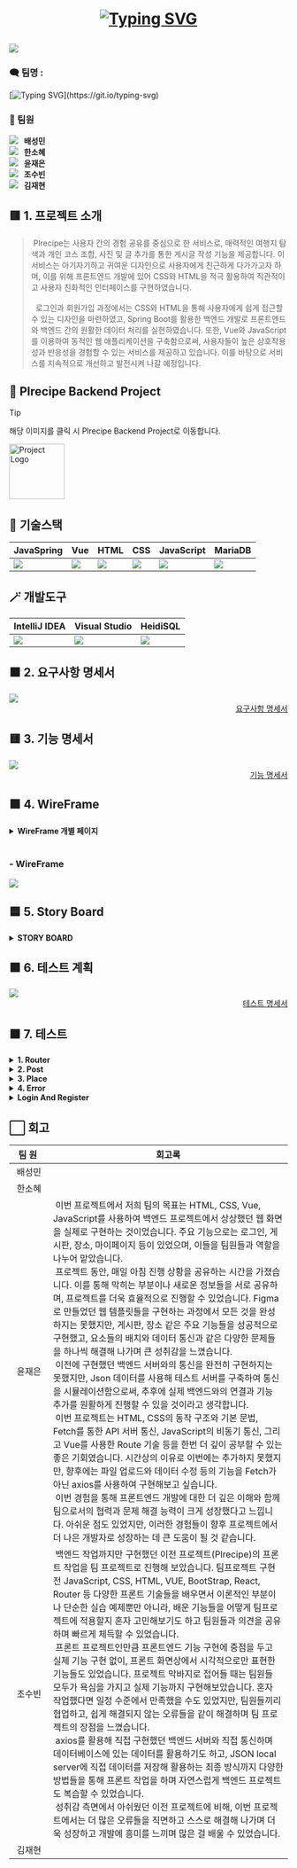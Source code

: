 # <p align="center">[![Typing SVG](https://readme-typing-svg.demolab.com?font=Fira+Code&weight=700&size=27&pause=1000&color=5EE4F7&random=false&width=435&lines=%E2%9A%BEPlrecipe%F0%9F%8D%B3)](https://git.io/typing-svg)</p>

<p align="center"></p>

<img src="readme_image/akwsk_title.png">


###  🗨️ 팀명 : 
[![Typing SVG](https://readme-typing-svg.demolab.com?font=Fira+Code&weight=700&size=24&pause=1000&color=F7EC07&random=false&width=435&lines=6CanDoIt!)](https://git.io/typing-svg)

###  🔻 팀원
 
[<img src="https://img.shields.io/badge/Github-Link-181717?logo=Github">](https://github.com/mini-xi) <strong>&nbsp;&nbsp;배성민</strong> <br>
[<img src="https://img.shields.io/badge/Github-Link-181717?logo=Github">](https://github.com/Sosohy) <strong>&nbsp;&nbsp;한소혜</strong> <br>
[<img src="https://img.shields.io/badge/Github-Link-181717?logo=Github">](https://github.com/yunjaeeun) <strong>&nbsp;&nbsp;윤재은</strong> <br>
[<img src="https://img.shields.io/badge/Github-Link-181717?logo=Github">](https://github.com/chosoobin37) <strong>&nbsp;&nbsp;조수빈</strong> <br>
[<img src="https://img.shields.io/badge/Github-Link-181717?logo=Github">](https://github.com/jaehyeon-SMU) <strong>&nbsp;&nbsp;김재현</strong> <br>

## 🟥 1. 프로젝트 소개

> &nbsp;Plrecipe는 사용자 간의 경험 공유를 중심으로 한 서비스로, 매력적인 여행지 탐색과 개인 코스 조합, 사진 및 글 추가를 통한 게시글 작성 기능을 제공합니다. 이 서비스는 아기자기하고 귀여운 디자인으로 사용자에게 친근하게 다가가고자 하며, 이를 위해 프론트엔드 개발에 있어 CSS와 HTML을 적극 활용하여 직관적이고 사용자 친화적인 인터페이스를 구현하였습니다.<br><br>&nbsp; 로그인과 회원가입 과정에서는 CSS와 HTML을 통해 사용자에게 쉽게 접근할 수 있는 디자인을 마련하였고, Spring Boot를 활용한 백엔드 개발로 프론트엔드와 백엔드 간의 원활한 데이터 처리를 실현하였습니다. 또한, Vue와 JavaScript를 이용하여 동적인 웹 애플리케이션을 구축함으로써, 사용자들이 높은 상호작용성과 반응성을 경험할 수 있는 서비스를 제공하고 있습니다. 이를 바탕으로 서비스를 지속적으로 개선하고 발전시켜 나갈 예정입니다.

## 📝 Plrecipe Backend Project

> [!Tip]
> 해당 이미지를 클릭 시 Plrecipe Backend Project로 이동합니다.
<a href="https://github.com/beyond-sw-camp/be04-2nd-6candoit-plrecipe">
    <img src="readme_image/plplpl.png" alt="Project Logo" width="100" height="100"/>
</a>

## 💾 기술스택
<div align="center">

|JavaSpring|Vue|HTML|CSS|JavaScript|MariaDB|
|---|---|---|---|---|---|
|<img src="https://img.shields.io/badge/Spring-6DB33F?style=for-the-badge&logo=Spring&logoColor=white">|<img src="https://img.shields.io/badge/Vue-4FC08D?style=for-the-badge&logo=Vue.js&logoColor=white">|<img src="https://img.shields.io/badge/HTML-E34F26?style=for-the-badge&logo=HTML5&logoColor=white">|<img src="https://img.shields.io/badge/CSS-1572B6?style=for-the-badge&logo=CSS3&logoColor=white">|<img src="https://img.shields.io/badge/JavaScript-F7DE1E?style=for-the-badge&logo=JavaScript&logoColor=white">|<img src="https://img.shields.io/badge/MariaDB-003545?style=for-the-badge&logo=MariaDB&logoColor=white">|

</div>

## 🪄 개발도구
<div align="center">

|IntelliJ IDEA|Visual Studio|HeidiSQL|
|---|---|---|
|<img src="https://img.shields.io/badge/IntelliJ IDEA-000000?style=for-the-badge&logo=IntelliJ IDEA&logoColor=white">|<img src="https://img.shields.io/badge/Visual Studio-007ACC?style=for-the-badge&logo=Visual Studio Code&logoColor=white">|<img src="https://img.shields.io/badge/HeidiSQL-6DB33F?style=for-the-badge">|

</div>

## 🟧 2. 요구사항 명세서
<img src="https://github.com/beyond-sw-camp/be04-3rd-6candoit-plrecipe/blob/main/readme_image/front_%EC%9A%94%EA%B5%AC%EC%82%AC%ED%95%AD%EB%AA%85%EC%84%B8%EC%84%9C.png">

<div align="right">
<a href="https://docs.google.com/spreadsheets/d/1s_xHKGkEtqTWraOUuyuyXDv-GDdMmeleYGFhPgfCvv4/edit#gid=354051830">요구사항 명세서</a>
</div>

## 🟨 3. 기능 명세서
<img src="https://github.com/beyond-sw-camp/be04-3rd-6candoit-plrecipe/blob/9b9cb8a95fa73b7c304107cb36f7b18585e3595d/readme_image/%EA%B8%B0%EB%8A%A5%EB%AA%85%EC%84%B8%EC%84%9C.png">

<div align="right">
<a href="https://docs.google.com/spreadsheets/d/1s_xHKGkEtqTWraOUuyuyXDv-GDdMmeleYGFhPgfCvv4/edit#gid=671784311">기능 명세서</a>
</div>

## 🟩 4. WireFrame

<details>
<summary><b>WireFrame 개별 페이지</b></summary>

<img src="https://github.com/beyond-sw-camp/be04-3rd-6candoit-plrecipe/blob/67f8ace54f0fa89bc6fb5e22688789ef9385c996/readme_image/mainpage.jpg">
➡️ 메인 페이지<br>
<br>
<img src="https://github.com/beyond-sw-camp/be04-3rd-6candoit-plrecipe/blob/ee1a02babe02241f6830ec594e384bfe8b35bcbe/readme_image/mypage.jpg">
➡️ 마이페이지<br>
<br>
<img src="https://github.com/beyond-sw-camp/be04-3rd-6candoit-plrecipe/blob/ee1a02babe02241f6830ec594e384bfe8b35bcbe/readme_image/postall.jpg">
➡️ 게시판(게시글 페이지)<br>
<br>
<img src="https://github.com/beyond-sw-camp/be04-3rd-6candoit-plrecipe/blob/ee1a02babe02241f6830ec594e384bfe8b35bcbe/readme_image/postcreate.jpg">
➡️ 게시글 생성<br>
<br>
<img src="https://github.com/beyond-sw-camp/be04-3rd-6candoit-plrecipe/blob/ee1a02babe02241f6830ec594e384bfe8b35bcbe/readme_image/postone.jpg">
➡️ 게시글(단일)<br>
<br>
<img src="https://github.com/beyond-sw-camp/be04-3rd-6candoit-plrecipe/blob/ee1a02babe02241f6830ec594e384bfe8b35bcbe/readme_image/placeall.jpg">
➡️ 장소(장소 페이지)<br>
<br>
<img src="https://github.com/beyond-sw-camp/be04-3rd-6candoit-plrecipe/blob/ee1a02babe02241f6830ec594e384bfe8b35bcbe/readme_image/placeone.jpg">
➡️ 장소(단일)<br>
<br>
<img src="https://github.com/beyond-sw-camp/be04-3rd-6candoit-plrecipe/blob/ee1a02babe02241f6830ec594e384bfe8b35bcbe/readme_image/placecreate.jpg">
➡️ 장소 등록(생성)<br>
<br>
<img src="https://github.com/beyond-sw-camp/be04-3rd-6candoit-plrecipe/blob/ee1a02babe02241f6830ec594e384bfe8b35bcbe/readme_image/placestarcreate.jpg">
➡️ 장소 별점 등록<br>
<br>
<img src="https://github.com/beyond-sw-camp/be04-3rd-6candoit-plrecipe/blob/ee1a02babe02241f6830ec594e384bfe8b35bcbe/readme_image/placestar.jpg">
➡️ 별점이 등록된 장소<br>
<br>
<img src="https://github.com/beyond-sw-camp/be04-3rd-6candoit-plrecipe/blob/ee1a02babe02241f6830ec594e384bfe8b35bcbe/readme_image/errerpage.jpg">
➡️ 에러 페이지(준비 페이지)<br>
<br>
</details><br>

###  - WireFrame

<img src="https://github.com/beyond-sw-camp/be04-3rd-6candoit-plrecipe/blob/ee1a02babe02241f6830ec594e384bfe8b35bcbe/readme_image/1wireframe.jpg">

## 🟦 5. Story Board

<details>
<summary><b>STORY BOARD</b></summary>
<img src="https://github.com/beyond-sw-camp/be04-3rd-6candoit-plrecipe/blob/34c6ce0b1c32ae044758997ef60bbf688f868090/storyboard_image/storyboardimage_1.jpg">
<img src="https://github.com/beyond-sw-camp/be04-3rd-6candoit-plrecipe/blob/34c6ce0b1c32ae044758997ef60bbf688f868090/storyboard_image/storyboardimage_2.jpg">
<img src="https://github.com/beyond-sw-camp/be04-3rd-6candoit-plrecipe/blob/34c6ce0b1c32ae044758997ef60bbf688f868090/storyboard_image/storyboardimage_3.jpg">
<img src="https://github.com/beyond-sw-camp/be04-3rd-6candoit-plrecipe/blob/34c6ce0b1c32ae044758997ef60bbf688f868090/storyboard_image/storyboardimage_4.jpg">
<img src="https://github.com/beyond-sw-camp/be04-3rd-6candoit-plrecipe/blob/34c6ce0b1c32ae044758997ef60bbf688f868090/storyboard_image/storyboardimage_5.jpg">
<img src="https://github.com/beyond-sw-camp/be04-3rd-6candoit-plrecipe/blob/34c6ce0b1c32ae044758997ef60bbf688f868090/storyboard_image/storyboardimage_6.jpg">
<img src="https://github.com/beyond-sw-camp/be04-3rd-6candoit-plrecipe/blob/34c6ce0b1c32ae044758997ef60bbf688f868090/storyboard_image/storyboardimage_7.jpg">
<img src="https://github.com/beyond-sw-camp/be04-3rd-6candoit-plrecipe/blob/34c6ce0b1c32ae044758997ef60bbf688f868090/storyboard_image/storyboardimage_8.jpg">
<img src="https://github.com/beyond-sw-camp/be04-3rd-6candoit-plrecipe/blob/34c6ce0b1c32ae044758997ef60bbf688f868090/storyboard_image/storyboardimage_9.jpg">
<img src="https://github.com/beyond-sw-camp/be04-3rd-6candoit-plrecipe/blob/34c6ce0b1c32ae044758997ef60bbf688f868090/storyboard_image/storyboardimage_10.jpg">
<img src="https://github.com/beyond-sw-camp/be04-3rd-6candoit-plrecipe/blob/34c6ce0b1c32ae044758997ef60bbf688f868090/storyboard_image/storyboardimage_11.jpg">
<img src="https://github.com/beyond-sw-camp/be04-3rd-6candoit-plrecipe/blob/34c6ce0b1c32ae044758997ef60bbf688f868090/storyboard_image/storyboardimage_12.jpg">


 
</details>

## 🟪 6. 테스트 계획
<img src="https://github.com/beyond-sw-camp/be04-3rd-6candoit-plrecipe/blob/main/readme_image/%ED%85%8C%EC%8A%A4%ED%8A%B8%EB%AA%85%EC%84%B8%EC%84%9C.png">

<div align="right">
<a href="https://docs.google.com/spreadsheets/d/1s_xHKGkEtqTWraOUuyuyXDv-GDdMmeleYGFhPgfCvv4/edit#gid=0">테스트 명세서</a>
</div>

## 🟫 7. 테스트

<details>
 <summary><b>1. Router</b></summary>

 <img src="https://github.com/beyond-sw-camp/be04-3rd-6candoit-plrecipe/blob/accb79c893f7ef9f1cec28b324eb22bfee791c4a/testcase/1.%20%ED%97%A4%EB%8D%94%20%EB%9D%BC%EC%9A%B0%ED%84%B0.gif"><br>
➡️ 헤더 라우터<br>
<br>
 <img src="https://github.com/beyond-sw-camp/be04-3rd-6candoit-plrecipe/blob/accb79c893f7ef9f1cec28b324eb22bfee791c4a/testcase/2.%EA%B2%8C%EC%8B%9C%ED%8C%90%20%EB%9D%BC%EC%9A%B0%ED%84%B0.gif">
➡️ 게시판 라우터
<br>
 <img src="https://github.com/beyond-sw-camp/be04-3rd-6candoit-plrecipe/blob/accb79c893f7ef9f1cec28b324eb22bfee791c4a/testcase/3.%20%EC%9E%A5%EC%86%8C%EB%9D%BC%EC%9A%B0%ED%84%B0.gif">
➡️ 장소 라우터
<br>
 <img src="https://github.com/beyond-sw-camp/be04-3rd-6candoit-plrecipe/blob/accb79c893f7ef9f1cec28b324eb22bfee791c4a/testcase/99.%EB%A7%88%EC%9D%B4%ED%8E%98%EC%9D%B4%EC%A7%80%20%EB%9D%BC%EC%9A%B0%ED%84%B0.gif"><br>
➡️ 마이페이지 라우터<br>
<br>

</details>

<details>
 <summary><b>2. Post</b></summary>

  <img src="https://github.com/beyond-sw-camp/be04-3rd-6candoit-plrecipe/blob/accb79c893f7ef9f1cec28b324eb22bfee791c4a/testcase/9.%EC%A0%84%EC%B2%B4%20%EA%B2%8C%EC%8B%9C%EA%B8%80%20%EC%A1%B0%ED%9A%8C.gif"><br>
➡️ 전체 게시글 조회<br>
<br>

 <img src="https://github.com/beyond-sw-camp/be04-3rd-6candoit-plrecipe/blob/accb79c893f7ef9f1cec28b324eb22bfee791c4a/testcase/6.%20%EA%B2%8C%EC%8B%9C%EA%B8%80%20%EC%9E%91%EC%84%B1%20%EB%9D%BC%EC%9A%B0%ED%84%B0.gif"><br>
➡️ 게시글 작성 라우터<br>
<br>

 <img src="https://github.com/beyond-sw-camp/be04-3rd-6candoit-plrecipe/blob/accb79c893f7ef9f1cec28b324eb22bfee791c4a/testcase/11.%EB%8B%A8%EC%9D%BC%20%EA%B2%8C%EC%8B%9C%EA%B8%80%20%EC%A1%B0%ED%9A%8C.gif"><br>
➡️ 단일 게시글 조회<br>
<br>

 <img src="https://github.com/beyond-sw-camp/be04-3rd-6candoit-plrecipe/blob/accb79c893f7ef9f1cec28b324eb22bfee791c4a/testcase/12.%20%EC%A6%90%EA%B2%A8%EC%B0%BE%EA%B8%B0.gif"><br>
➡️ 즐겨찾기<br>
<br>

 <img src="https://github.com/beyond-sw-camp/be04-3rd-6candoit-plrecipe/blob/accb79c893f7ef9f1cec28b324eb22bfee791c4a/testcase/13.%EA%B2%8C%EC%8B%9C%EA%B8%80%20%EB%93%B1%EB%A1%9D.gif"><br>
➡️ 게시글 등록<br>
<br>

 <img src="https://github.com/beyond-sw-camp/be04-3rd-6candoit-plrecipe/blob/accb79c893f7ef9f1cec28b324eb22bfee791c4a/testcase/14.%20%EA%B2%8C%EC%8B%9C%EA%B8%80%20%EA%B2%80%EC%83%89.gif"><br>
➡️ 게시글 검색<br>
<br>

 <img src="https://github.com/beyond-sw-camp/be04-3rd-6candoit-plrecipe/blob/accb79c893f7ef9f1cec28b324eb22bfee791c4a/testcase/4.%EB%8B%A8%EC%9D%BC%20%EA%B2%8C%EC%8B%9C%EA%B8%80%20%EC%9D%B4%EB%8F%99.gif"><br>
➡️ 단일 게시글 이동<br>
<br>

 <img src="https://github.com/beyond-sw-camp/be04-3rd-6candoit-plrecipe/blob/accb79c893f7ef9f1cec28b324eb22bfee791c4a/testcase/5.%20%EC%BD%94%EC%8A%A4%20%EC%9E%A5%EC%86%8C%20%EC%9D%B4%EB%8F%99.gif"><br>
➡️ 코스 장소 이동<br>
<br>

</details>

<details>
 <summary><b>3. Place</b></summary>

 <img src="https://github.com/beyond-sw-camp/be04-3rd-6candoit-plrecipe/blob/accb79c893f7ef9f1cec28b324eb22bfee791c4a/testcase/15.%20%EC%A0%84%EC%B2%B4%20%EC%9E%A5%EC%86%8C%20%EC%A1%B0%ED%9A%8C.gif"><br>
➡️ 전체 장소 조회<br>
<br>

 <img src="https://github.com/beyond-sw-camp/be04-3rd-6candoit-plrecipe/blob/accb79c893f7ef9f1cec28b324eb22bfee791c4a/testcase/16.%20%EC%9E%A5%EC%86%8C%20%EB%8B%A8%EC%9D%BC%20%EC%A1%B0%ED%9A%8C.gif"><br>
➡️ 장소 단일 조회<br>
<br>

 <img src="https://github.com/beyond-sw-camp/be04-3rd-6candoit-plrecipe/blob/accb79c893f7ef9f1cec28b324eb22bfee791c4a/testcase/17.%20%EC%9E%A5%EC%86%8C%20%EC%B9%B4%ED%85%8C%EA%B3%A0%EB%A6%AC%20%EC%A1%B0%ED%9A%8C.gif"><br>
➡️ 장소 카테고리 조회<br>
<br>

 <img src="https://github.com/beyond-sw-camp/be04-3rd-6candoit-plrecipe/blob/accb79c893f7ef9f1cec28b324eb22bfee791c4a/testcase/18.%20%EC%9E%A5%EC%86%8C%20%EB%93%B1%EB%A1%9D.gif"><br>
➡️ 장소 등록<br>
<br>

 <img src="https://github.com/beyond-sw-camp/be04-3rd-6candoit-plrecipe/blob/accb79c893f7ef9f1cec28b324eb22bfee791c4a/testcase/19.%20%EC%9E%A5%EC%86%8C%20%EA%B2%80%EC%83%89.gif"><br>
➡️ 장소 검색<br>
<br>

 <img src="https://github.com/beyond-sw-camp/be04-3rd-6candoit-plrecipe/blob/accb79c893f7ef9f1cec28b324eb22bfee791c4a/testcase/21.%20%EC%9E%A5%EC%86%8C%EB%B3%84%20%EB%B3%84%EC%A0%90%20%EC%A1%B0%ED%9A%8C.gif"><br>
➡️ 장소별 별점 조회<br>
<br>

 <img src="https://github.com/beyond-sw-camp/be04-3rd-6candoit-plrecipe/blob/accb79c893f7ef9f1cec28b324eb22bfee791c4a/testcase/22.%20%EB%B3%84%EC%A0%90%20%EB%93%B1%EB%A1%9D.gif"><br>
➡️ 별점 등록<br>
<br>

 <img src="https://github.com/beyond-sw-camp/be04-3rd-6candoit-plrecipe/blob/accb79c893f7ef9f1cec28b324eb22bfee791c4a/testcase/7.%20%EC%9E%A5%EC%86%8C%20%EB%8B%A8%EC%9D%BC%20%EC%9D%B4%EB%8F%99.gif"><br>
➡️ 장소 단일 이동<br>
<br>
 
</details>

<details>
 <summary><b>4. Error</b></summary>

 <img src="https://github.com/beyond-sw-camp/be04-3rd-6candoit-plrecipe/blob/accb79c893f7ef9f1cec28b324eb22bfee791c4a/testcase/8.%EC%97%90%EB%9F%AC%20%EB%9D%BC%EC%9A%B0%ED%84%B0.gif"><br>
➡️ Error Page<br>
<br>
 
</details>

<details>
 <summary><b>Login And Register</b></summary>

https://github.com/beyond-sw-camp/be04-3rd-6candoit-plrecipe/assets/80388847/0f34aabf-193b-4c2b-899b-418addbac92b


</details>

## ⬜ 회고

|&nbsp;&nbsp;팀&nbsp;원&nbsp;&nbsp;&nbsp;|회고록|
|:---:|---|
|배성민||
|한소혜||
|윤재은|&nbsp;이번 프로젝트에서 저희 팀의 목표는 HTML, CSS, Vue, JavaScript를 사용하여 백엔드 프로젝트에서 상상했던 웹 화면을 실제로 구현하는 것이었습니다. 주요 기능으로는 로그인, 게시판, 장소, 마이페이지 등이 있었으며, 이들을 팀원들과 역할을 나누어 맡았습니다.<br>&nbsp;프로젝트 동안, 매일 아침 진행 상황을 공유하는 시간을 가졌습니다. 이를 통해 막히는 부분이나 새로운 정보들을 서로 공유하며, 프로젝트를 더욱 효율적으로 진행할 수 있었습니다. Figma로 만들었던 웹 템플릿들을 구현하는 과정에서 모든 것을 완성하지는 못했지만, 게시판, 장소 같은 주요 기능들을 성공적으로 구현했고, 요소들의 배치와 데이터 통신과 같은 다양한 문제들을 하나씩 해결해 나가며 큰 성취감을 느꼈습니다.<br>&nbsp;이전에 구현했던 백엔드 서버와의 통신을 완전히 구현하지는 못했지만, Json 데이터를 사용해 테스트 서버를 구축하여 통신을 시뮬레이션함으로써, 추후에 실제 백엔드와의 연결과 기능 추가를 원활하게 진행할 수 있을 것이라고 생각합니다.<br>&nbsp;이번 프로젝트는 HTML, CSS의 동작 구조와 기본 문법, Fetch를 통한 API 서버 통신, JavaScript의 비동기 통신, 그리고 Vue를 사용한 Route 기술 등을 한번 더 깊이 공부할 수 있는 좋은 기회였습니다. 시간상의 이유로 이번에는 추가하지 못했지만, 향후에는 파일 업로드와 데이터 수정 등의 기능을 Fetch가 아닌 axios를 사용하여 구현해보고 싶습니다.<br>&nbsp;이번 경험을 통해 프론트엔드 개발에 대한 더 깊은 이해와 함께 팀으로서의 협력과 문제 해결 능력이 크게 성장했다고 느낍니다. 아쉬운 점도 있었지만, 이러한 경험들이 향후 프로젝트에서 더 나은 개발자로 성장하는 데 큰 도움이 될 것 같습니다.|
|조수빈|&nbsp;백엔드 작업까지만 구현했던 이전 프로젝트(Plrecipe)의 프론트 작업을 팀 프로젝트로 진행해 보았습니다. 팀프로젝트 구현 전 JavaScript, CSS, HTML, VUE, BootStrap, React, Router 등 다양한 프론트 기술들을 배우면서 이론적인 부분이나 단순한 실습 예제뿐만 아니라, 배운 기능들을 어떻게 팀프로젝트에 적용할지 혼자 고민해보기도 하고 팀원들과 의견을 공유하며 빠르게 체득할 수 있었습니다.<br>&nbsp;프론트 프로젝트인만큼 프론트엔드 기능 구현에 중점을 두고 실제 기능 구현 없이, 프론트 화면상에서 시각적으로만 표현한 기능들도 있었습니다. 프로젝트 막바지로 접어들 때는 팀원들 모두가 욕심을 가지고 실제 기능까지 구현해보았습니다. 혼자 작업했다면 일정 수준에서 만족했을 수도 있었지만, 팀원들끼리 협업하고, 쉽게 해결되지 않는 오류들을 같이 해결하며 팀 프로젝트의 장점을 느꼈습니다.<br>&nbsp;axios를 활용해 직접 구현했던 백엔드 서버와 직접 통신하며 데이터베이스에 있는 데이터를 활용하기도 하고, JSON local server에 직접 데이터를 저장해 활용하는 최종 방식까지 다양한 방법들을 통해 프론트 작업을 하며 자연스럽게 백엔드 프로젝트도 복습할 수 있었습니다.<br>&nbsp;성취감 측면에서 아쉬웠던 이전 프로젝트에 비해, 이번 프로젝트에서는 더 많은 오류들을 직면하고 스스로 해결해 나가며 더욱 성장하고 개발에 흥미를 느끼며 많은 걸 배울 수 있었습니다.|
|김재현||
